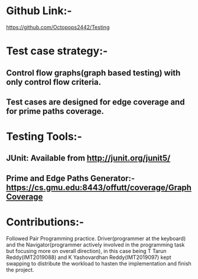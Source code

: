 # Github Link:-
https://github.com/Octopops2442/Testing

# Test case strategy:-
## Control flow graphs(graph based testing) with only control flow criteria.
## Test cases are designed for edge coverage and for prime paths coverage.

# Testing Tools:-
## JUnit: Available from http://junit.org/junit5/
## Prime and Edge Paths Generator:- https://cs.gmu.edu:8443/offutt/coverage/GraphCoverage

# Contributions:-
 Followed Pair Programming practice. Driver(programmer at the keyboard) and the Navigator(programmer actively involved in the programming task but focusing more on overall direction), in this case being T Tarun Reddy(IMT2019088) and K Yashovardhan Reddy(IMT2019097) kept swapping to distribute the workload to hasten the implementation and finish the project.
